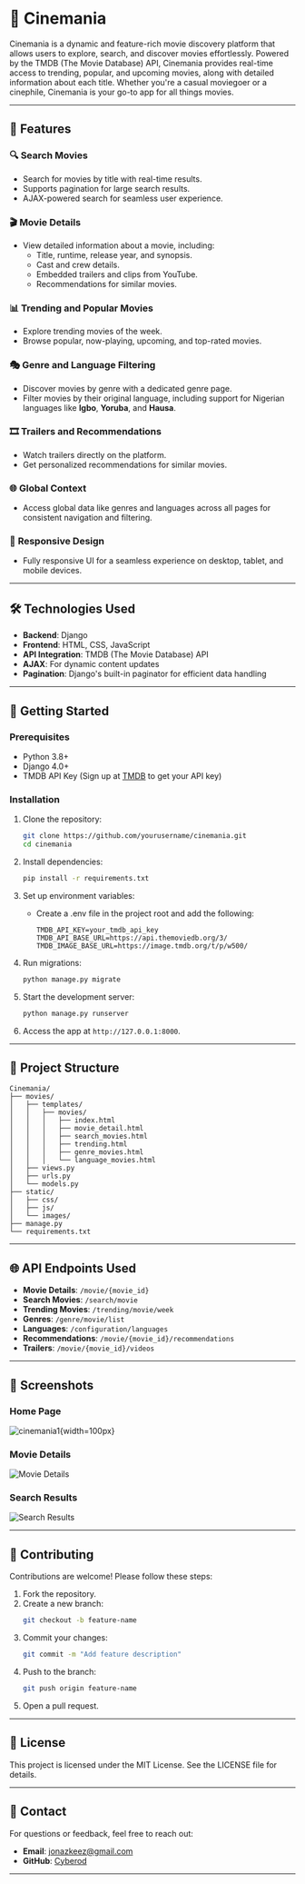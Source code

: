 
# 🎥 Cinemania

Cinemania is a dynamic and feature-rich movie discovery platform that allows users to explore, search, and discover movies effortlessly. Powered by the TMDB (The Movie Database) API, Cinemania provides real-time access to trending, popular, and upcoming movies, along with detailed information about each title. Whether you're a casual moviegoer or a cinephile, Cinemania is your go-to app for all things movies.

---

## 🌟 Features

### 🔍 **Search Movies**
- Search for movies by title with real-time results.
- Supports pagination for large search results.
- AJAX-powered search for seamless user experience.

### 🎬 **Movie Details**
- View detailed information about a movie, including:
  - Title, runtime, release year, and synopsis.
  - Cast and crew details.
  - Embedded trailers and clips from YouTube.
  - Recommendations for similar movies.

### 📊 **Trending and Popular Movies**
- Explore trending movies of the week.
- Browse popular, now-playing, upcoming, and top-rated movies.

### 🎭 **Genre and Language Filtering**
- Discover movies by genre with a dedicated genre page.
- Filter movies by their original language, including support for Nigerian languages like **Igbo**, **Yoruba**, and **Hausa**.

### 🎞️ **Trailers and Recommendations**
- Watch trailers directly on the platform.
- Get personalized recommendations for similar movies.

### 🌐 **Global Context**
- Access global data like genres and languages across all pages for consistent navigation and filtering.

### 📱 **Responsive Design**
- Fully responsive UI for a seamless experience on desktop, tablet, and mobile devices.

---

## 🛠️ Technologies Used

- **Backend**: Django
- **Frontend**: HTML, CSS, JavaScript
- **API Integration**: TMDB (The Movie Database) API
- **AJAX**: For dynamic content updates
- **Pagination**: Django's built-in paginator for efficient data handling

---

## 🚀 Getting Started

### Prerequisites
- Python 3.8+
- Django 4.0+
- TMDB API Key (Sign up at [TMDB](https://www.themoviedb.org/) to get your API key)

### Installation

1. Clone the repository:
   ```bash
   git clone https://github.com/yourusername/cinemania.git
   cd cinemania
   ```

2. Install dependencies:
   ```bash
   pip install -r requirements.txt
   ```

3. Set up environment variables:
   - Create a .env file in the project root and add the following:
     ```env
     TMDB_API_KEY=your_tmdb_api_key
     TMDB_API_BASE_URL=https://api.themoviedb.org/3/
     TMDB_IMAGE_BASE_URL=https://image.tmdb.org/t/p/w500/
     ```

4. Run migrations:
   ```bash
   python manage.py migrate
   ```

5. Start the development server:
   ```bash
   python manage.py runserver
   ```

6. Access the app at `http://127.0.0.1:8000`.

---

## 📂 Project Structure

```
Cinemania/
├── movies/
│   ├── templates/
│   │   ├── movies/
│   │   │   ├── index.html
│   │   │   ├── movie_detail.html
│   │   │   ├── search_movies.html
│   │   │   ├── trending.html
│   │   │   ├── genre_movies.html
│   │   │   └── language_movies.html
│   ├── views.py
│   ├── urls.py
│   └── models.py
├── static/
│   ├── css/
│   ├── js/
│   └── images/
├── manage.py
└── requirements.txt
```

---

## 🌐 API Endpoints Used

- **Movie Details**: `/movie/{movie_id}`
- **Search Movies**: `/search/movie`
- **Trending Movies**: `/trending/movie/week`
- **Genres**: `/genre/movie/list`
- **Languages**: `/configuration/languages`
- **Recommendations**: `/movie/{movie_id}/recommendations`
- **Trailers**: `/movie/{movie_id}/videos`

---

## 📸 Screenshots

### Home Page
![cinemania1](https://github.com/user-attachments/assets/bc7e0d62-8714-4a1a-9a95-c51201678e1f){width=100px}

### Movie Details
![Movie Details](https://via.placeholder.com/800x400)

### Search Results
![Search Results](https://via.placeholder.com/800x400)

---

## 🤝 Contributing

Contributions are welcome! Please follow these steps:

1. Fork the repository.
2. Create a new branch:
   ```bash
   git checkout -b feature-name
   ```
3. Commit your changes:
   ```bash
   git commit -m "Add feature description"
   ```
4. Push to the branch:
   ```bash
   git push origin feature-name
   ```
5. Open a pull request.

---

## 📜 License

This project is licensed under the MIT License. See the LICENSE file for details.

---

## 📧 Contact

For questions or feedback, feel free to reach out:

- **Email**: jonazkeez@gmail.com
- **GitHub**: [Cyberod](https://github.com/Cyberod)

---

